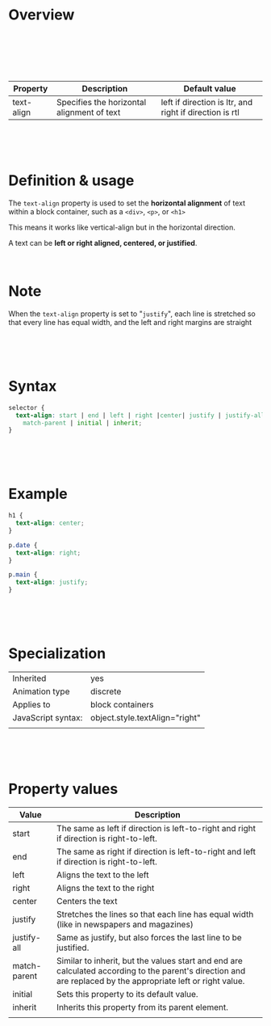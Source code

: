 # Overview

&nbsp;

&nbsp;

&nbsp;

| Property   | Description                                | Default value                                           |
| ---------- | ------------------------------------------ | ------------------------------------------------------- |
| text-align | Specifies the horizontal alignment of text | left if direction is ltr, and right if direction is rtl |

&nbsp;

&nbsp;

# Definition & usage

The `text-align` property is used to set the **horizontal alignment** of text within a block container, such as a `<div>`, `<p>`, or `<h1>`

This means it works like vertical-align but in the horizontal direction.

A text can be **left or right aligned, centered, or justified**.

&nbsp;

# Note

When the `text-align` property is set to "`justify`", each line is stretched so that every line has equal width, and the left and right margins are straight

&nbsp;

&nbsp;

# Syntax

```css
selector {
  text-align: start | end | left | right |center| justify | justify-all |
    match-parent | initial | inherit;
}
```

&nbsp;

&nbsp;

# Example

```css
h1 {
  text-align: center;
}

p.date {
  text-align: right;
}

p.main {
  text-align: justify;
}
```

&nbsp;

&nbsp;

# Specialization

|                    |                                |
| ------------------ | ------------------------------ |
| Inherited          | yes                            |
| Animation type     | discrete                       |
| Applies to         | block containers               |
| JavaScript syntax: | object.style.textAlign="right" |
|                    |                                |

&nbsp;

&nbsp;

# Property values

| Value        | Description                                                                                                                                                  |
| ------------ | ------------------------------------------------------------------------------------------------------------------------------------------------------------ |
| start        | The same as left if direction is left-to-right and right if direction is right-to-left.                                                                      |
| end          | The same as right if direction is left-to-right and left if direction is right-to-left.                                                                      |
| left         | Aligns the text to the left                                                                                                                                  |
| right        | Aligns the text to the right                                                                                                                                 |
| center       | Centers the text                                                                                                                                             |
| justify      | Stretches the lines so that each line has equal width (like in newspapers and magazines)                                                                     |
| justify-all  | Same as justify, but also forces the last line to be justified.                                                                                              |
| match-parent | Similar to inherit, but the values start and end are calculated according to the parent's direction and are replaced by the appropriate left or right value. |
| initial      | Sets this property to its default value.                                                                                                                     |
| inherit      | Inherits this property from its parent element.                                                                                                              |
|              |                                                                                                                                                              |
